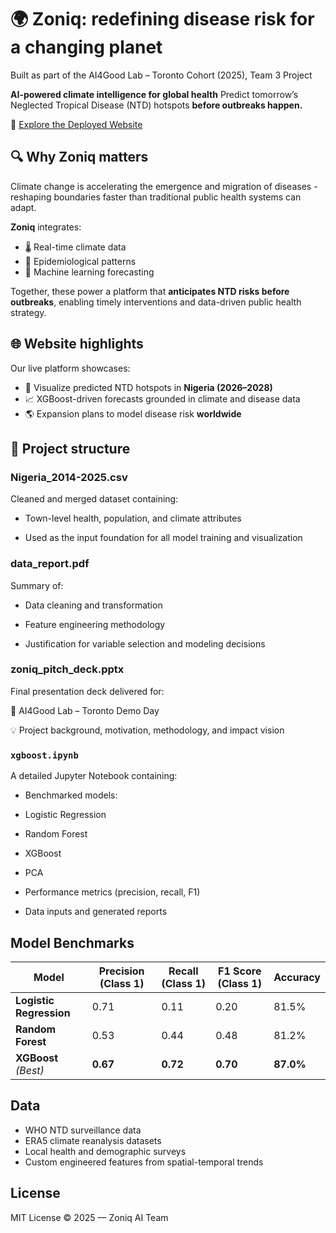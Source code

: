 
# 🌍 Zoniq: redefining disease risk for a changing planet
Built as part of the AI4Good Lab – Toronto Cohort (2025), Team 3 Project

**AI-powered climate intelligence for global health**
Predict tomorrow’s Neglected Tropical Disease (NTD) hotspots **before outbreaks happen.**

🚀 [Explore the Deployed Website](https://diantw00rd.github.io/ZONIQ/)

## 🔍 Why Zoniq matters

Climate change is accelerating the emergence and migration of diseases - reshaping boundaries faster than traditional public health systems can adapt.

**Zoniq** integrates:

* 🌡️ Real-time climate data
* 🧬 Epidemiological patterns
* 🤖 Machine learning forecasting

Together, these power a platform that **anticipates NTD risks before outbreaks**, enabling timely interventions and data-driven public health strategy.

## 🌐 Website highlights

Our live platform showcases:

* 📍 Visualize predicted NTD hotspots in **Nigeria (2026–2028)**
* 📈 XGBoost-driven forecasts grounded in climate and disease data
* 🌎 Expansion plans to model disease risk **worldwide**

## 📁 Project structure

### Nigeria_2014-2025.csv
Cleaned and merged dataset containing:

* Town-level health, population, and climate attributes

* Used as the input foundation for all model training and visualization

### data_report.pdf
Summary of:

* Data cleaning and transformation

* Feature engineering methodology

* Justification for variable selection and modeling decisions

### zoniq_pitch_deck.pptx
Final presentation deck delivered for:

🧠 AI4Good Lab – Toronto Demo Day

💡 Project background, motivation, methodology, and impact vision

### `xgboost.ipynb`

A detailed Jupyter Notebook containing:

*  Benchmarked models:

  * Logistic Regression
  * Random Forest
  * XGBoost
  * PCA 
*  Performance metrics (precision, recall, F1)
*  Data inputs and generated reports

## Model Benchmarks

| Model                   | Precision (Class 1) | Recall (Class 1) | F1 Score (Class 1) | Accuracy  |
| ----------------------- | ------------------- | ---------------- | ------------------ | --------- |
| **Logistic Regression** | 0.71                | 0.11             | 0.20               | 81.5%     |
| **Random Forest**       | 0.53                | 0.44             | 0.48               | 81.2%     |
| **XGBoost** *(Best)*    | **0.67**            | **0.72**         | **0.70**           | **87.0%** |


## Data 

* WHO NTD surveillance data
* ERA5 climate reanalysis datasets
* Local health and demographic surveys
* Custom engineered features from spatial-temporal trends

## License

MIT License © 2025 — Zoniq AI Team


